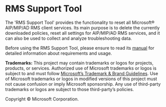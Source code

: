 # RMS Support Tool
The 'RMS Support Tool' provides the functionality to reset all Microsoft® AIP/MIP/AD RMS client services. Its main purpose is to delete the currently downloaded policies, reset all settings for AIP/MIP/AD RMS services, and it can also be used to collect and analyze troubleshooting data.

Before using the RMS Support Tool, please ensure to read its [manual](https://aka.ms/RMS_Support_Tool) for detailed information about requirements and usage.

**Trademarks:** This project may contain trademarks or logos for projects, products, or services. Authorized use of Microsoft trademarks or logos is subject to and must follow [Microsoft’s Trademark & Brand Guidelines](https://www.microsoft.com/en-us/legal/intellectualproperty/trademarks/usage/general). Use of Microsoft trademarks or logos in modified versions of this project must not cause confusion or imply Microsoft sponsorship. Any use of third-party trademarks or logos are subject to those third-party’s policies.

Copyright © Microsoft Corporation.
